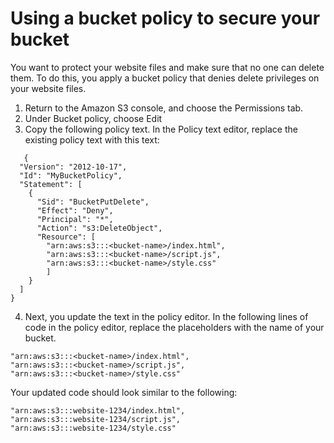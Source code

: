 # Using a bucket policy to secure your bucket
You want to protect your website files and make sure that no one can delete them. To do this, you apply a bucket policy that denies delete privileges on your website files.

1. Return to the Amazon S3 console, and choose the Permissions tab.
2. Under Bucket policy, choose Edit
3. Copy the following policy text. In the Policy text editor, replace the existing policy text with this text:

```
   {
  "Version": "2012-10-17",
  "Id": "MyBucketPolicy",
  "Statement": [
    {
      "Sid": "BucketPutDelete",
      "Effect": "Deny",
      "Principal": "*",
      "Action": "s3:DeleteObject",
      "Resource": [
        "arn:aws:s3:::<bucket-name>/index.html",
        "arn:aws:s3:::<bucket-name>/script.js",
        "arn:aws:s3:::<bucket-name>/style.css"
        ]
    }
  ]
}
```

4. Next, you update the text in the policy editor. In the following lines of code in the policy editor, replace the  placeholders with the name of your bucket.

```
"arn:aws:s3:::<bucket-name>/index.html",
"arn:aws:s3:::<bucket-name>/script.js",
"arn:aws:s3:::<bucket-name>/style.css"
   ```
   Your updated code should look similar to the following:
   
```
"arn:aws:s3:::website-1234/index.html",
"arn:aws:s3:::website-1234/script.js",
"arn:aws:s3:::website-1234/style.css"
```



